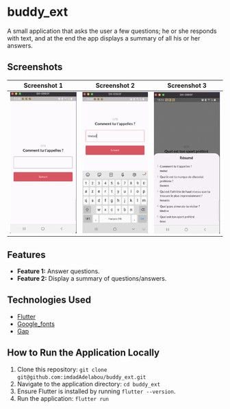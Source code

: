 # buddy_ext

A small application that asks the user a few questions; he or she responds with text, and at the end the app displays a summary of all his or her answers.

## Screenshots

| Screenshot 1 | Screenshot 2 | Screenshot 3 |
| ------------- | ------------- | ------------- |
| ![Screenshot 1](/screenshots/screen1.png) | ![Screenshot 2](/screenshots/screen2.png) | ![Screenshot 3](/screenshots/screen3.png) |

## Features

- **Feature 1:** Answer questions.
- **Feature 2:** Display a summary of questions/answers.

## Technologies Used

- [Flutter](https://flutter.dev/)
- [Google_fonts](https://pub.dev/packages/google_fonts)
- [Gap](https://pub.dev/packages/gap)


## How to Run the Application Locally

1. Clone this repository: `git clone git@github.com:imdadAdelabou/buddy_ext.git`
2. Navigate to the application directory: `cd buddy_ext`
3. Ensure Flutter is installed by running `flutter --version`.
4. Run the application: `flutter run`




